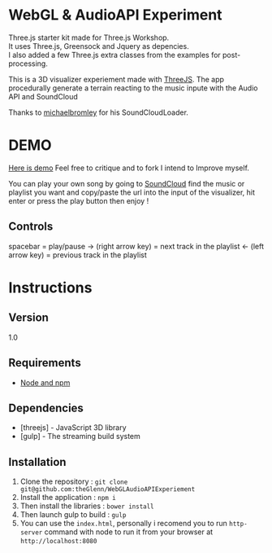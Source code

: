WebGL & AudioAPI Experiment
===================

Three.js starter kit made for Three.js Workshop.  
It uses Three.js, Greensock and Jquery as depencies.  
I also added a few Three.js extra classes from the examples for post-processing.  


This is a 3D visualizer experiement made with [ThreeJS](https://github.com/mrdoob/three.js/).
The app procedurally generate a terrain reacting to the music inpute with the Audio API and SoundCloud

Thanks to [michaelbromley](https://github.com/michaelbromley/soundcloud-visualizer) for his SoundCloudLoader.

DEMO
===================

[Here is demo](http://experiments.crma.ninja/repos/glenn-sonna/#hydeout-productions/luvsic-part6-remix)
Feel free to critique and to fork I intend to Improve myself.

You can play your own song by going to [SoundCloud](https://soundcloud.com) find the music or playlist you want and copy/paste the url  into the input of the visualizer, hit enter or press the play button then enjoy !

Controls
----

spacebar = play/pause
-> (right arrow key) = next track in the playlist
<- (left arrow key) = previous track in the playlist


Instructions
===================

Version
----

1.0

## Requirements

- [Node and npm](http://nodejs.org)

Dependencies
-----------

* [threejs] - JavaScript 3D library
* [gulp] - The streaming build system


Installation
--------------

1. Clone the repository : `git clone git@github.com:theGlenn/WebGLAudioAPIExperiement`
2. Install the application : `npm i`
3. Then install the libraries :  `bower install`
4. Then launch gulp to build : `gulp`
5. You can use the `index.html`, personally i recomend you to run `http-server` command with node to run it from your browser at `http://localhost:8080`
